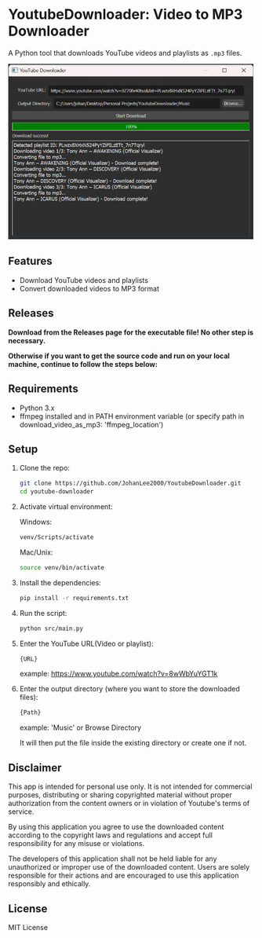 # YoutubeDownloader: Video to MP3 Downloader

A Python tool that downloads YouTube videos and playlists as `.mp3` files.

<img src="screenshots/youtubeDownloader.png" alt="App Screenshot" width="500"/>

## Features
- Download YouTube videos and playlists
- Convert downloaded videos to MP3 format

## Releases
**Download from the Releases page for the executable file! No other step is necessary.**

**Otherwise if you want to get the source code and run on your local machine, continue to follow the steps below:**


## Requirements
- Python 3.x
- ffmpeg installed and in PATH environment variable (or specify path in download_video_as_mp3: 'ffmpeg_location')

## Setup
1. Clone the repo:
    ```bash
    git clone https://github.com/JohanLee2000/YoutubeDownloader.git
    cd youtube-downloader
    ```

2. Activate virtual environment:

    Windows:
    ```bash
    venv/Scripts/activate
    ```

    Mac/Unix:
    ```bash
    source venv/bin/activate
    ```
 

3. Install the dependencies:
    ```bash
    pip install -r requirements.txt
    ```

4. Run the script:
    ```bash
    python src/main.py
    ```

5. Enter the YouTube URL(Video or playlist):
    ```bash
    {URL}
    ```
    example: https://www.youtube.com/watch?v=8wWbYuYGT1k

6. Enter the output directory (where you want to store the downloaded files):
    ```bash
    {Path}
    ```
    example: 'Music' or Browse Directory

    It will then put the file inside the existing directory or create one if not.

## Disclaimer
This app is intended for personal use only. It is not intended for commercial purposes, distributing or sharing copyrighted material without proper authorization from the content owners or in violation of Youtube's terms of service.

By using this application you agree to use the downloaded content according to the copyright laws and regulations and accept full
responsibility for any misuse or violations.

The developers of this application shall not be held liable for any unauthorized or improper use of the downloaded content. Users are solely responsible for their actions and are encouraged to use this application responsibly and ethically.

## License
MIT License

